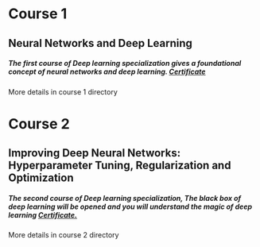 # Course 1
## Neural Networks and Deep Learning

##### The first course of Deep learning specialization gives a foundational concept of neural networks and deep learning. [Certificate](https://coursera.org/share/bee3ce545eefe6b076acacfbaec04cbf)
More details in course 1 directory

# Course 2
## Improving Deep Neural Networks: Hyperparameter Tuning, Regularization and Optimization

##### The second course of Deep learning specialization, The black box of deep learning will be opened and you will understand the magic of deep learning [Certificate.](https://coursera.org/share/b244684598b4b46d44978c5f21a6aa3f)
More details in course 2 directory
